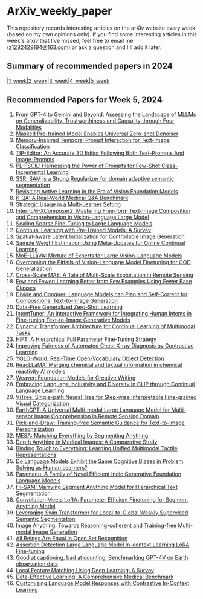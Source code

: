 # ArXiv_weekly_paper
This repository records interesting articles on the arXiv website every week (based on my own opinions only).
If you find some interesting articles in this week's arxiv that I've missed, feel free to email me (z1282429194@163.com) or ask a question and I'll add it later.

## Summary of recommended papers in 2024
<!-- | | | | |
|--------|--------|--------|--------| -->
|[1_week](https://github.com/Fatflower/ArXiv_weekly_paper/blob/main/2024/1_week.md)|[2_week](https://github.com/Fatflower/ArXiv_weekly_paper/blob/main/2024/2_week.md)|[3_week](https://github.com/Fatflower/ArXiv_weekly_paper/blob/main/2024/3_week.md)|[4_week](https://github.com/Fatflower/ArXiv_weekly_paper/blob/main/2024/4_week.md)|[5_week](https://github.com/Fatflower/ArXiv_weekly_paper/blob/main/2024/5_week.md)

<!-- | | | | | -->

## Recommended Papers for Week 5, 2024
1. [From GPT-4 to Gemini and Beyond: Assessing the Landscape of MLLMs on Generalizability, Trustworthiness and Causality through Four Modalities](https://arxiv.org/abs/2401.15071)
2. [Masked Pre-trained Model Enables Universal Zero-shot Denoiser](https://arxiv.org/abs/2401.14966)
3. [Memory-Inspired Temporal Prompt Interaction for Text-Image Classification](https://arxiv.org/abs/2401.14856)
4. [TIP-Editor: An Accurate 3D Editor Following Both Text-Prompts And Image-Prompts](https://arxiv.org/abs/2401.14828)
5. [PL-FSCIL: Harnessing the Power of Prompts for Few-Shot Class-Incremental Learning](https://arxiv.org/abs/2401.14807)
6. [SSR: SAM is a Strong Regularizer for domain adaptive semantic segmentation](https://arxiv.org/abs/2401.14686)
7. [Revisiting Active Learning in the Era of Vision Foundation Models](https://arxiv.org/abs/2401.14555)
8. [K-QA: A Real-World Medical Q&A Benchmark](https://arxiv.org/abs/2401.14493)
9. [Strategic Usage in a Multi-Learner Setting](https://arxiv.org/abs/2401.16422)
10. [InternLM-XComposer2: Mastering Free-form Text-Image Composition and Comprehension in Vision-Language Large Model](https://arxiv.org/abs/2401.16420)
11. [Scaling Sparse Fine-Tuning to Large Language Models](https://arxiv.org/abs/2401.16405)
12. [Continual Learning with Pre-Trained Models: A Survey](https://arxiv.org/abs/2401.16386)
13. [Spatial-Aware Latent Initialization for Controllable Image Generation](https://arxiv.org/abs/2401.16157)
14. [Sample Weight Estimation Using Meta-Updates for Online Continual Learning](https://arxiv.org/abs/2401.15973)
15. [MoE-LLaVA: Mixture of Experts for Large Vision-Language Models](https://arxiv.org/abs/2401.15947)
16. [Overcoming the Pitfalls of Vision-Language Model Finetuning for OOD Generalization](https://arxiv.org/abs/2401.15914)
17. [Cross-Scale MAE: A Tale of Multi-Scale Exploitation in Remote Sensing](https://arxiv.org/abs/2401.15855)
18. [Few and Fewer: Learning Better from Few Examples Using Fewer Base Classes](https://arxiv.org/abs/2401.15834)
19. [Divide and Conquer: Language Models can Plan and Self-Correct for Compositional Text-to-Image Generation](https://arxiv.org/abs/2401.15688)
20. [Data-Free Generalized Zero-Shot Learning](https://arxiv.org/abs/2401.15657)
21. [IntentTuner: An Interactive Framework for Integrating Human Intents in Fine-tuning Text-to-Image Generative Models](https://arxiv.org/abs/2401.15559)
22. [Dynamic Transformer Architecture for Continual Learning of Multimodal Tasks](https://arxiv.org/abs/2401.15275)
23. [HiFT: A Hierarchical Full Parameter Fine-Tuning Strategy](https://arxiv.org/abs/2401.15207)
24. [Improving Fairness of Automated Chest X-ray Diagnosis by Contrastive Learning](https://arxiv.org/abs/2401.15111)
25. [YOLO-World: Real-Time Open-Vocabulary Object Detection](https://arxiv.org/abs/2401.17270)
26. [ReacLLaMA: Merging chemical and textual information in chemical reactivity AI models](https://arxiv.org/abs/2401.17267)
27. [Weaver: Foundation Models for Creative Writing](https://arxiv.org/abs/2401.17268)
28. [Embracing Language Inclusivity and Diversity in CLIP through Continual Language Learning](https://arxiv.org/abs/2401.17186)
29. [ViTree: Single-path Neural Tree for Step-wise Interpretable Fine-grained Visual Categorization](https://arxiv.org/abs/2401.17050)
30. [EarthGPT: A Universal Multi-modal Large Language Model for Multi-sensor Image Comprehension in Remote Sensing Domain](https://arxiv.org/abs/2401.16822)
31. [Pick-and-Draw: Training-free Semantic Guidance for Text-to-Image Personalization](https://arxiv.org/abs/2401.16762)
32. [MESA: Matching Everything by Segmenting Anything](https://arxiv.org/abs/2401.16741)
33. [Depth Anything in Medical Images: A Comparative Study](https://arxiv.org/abs/2401.16600)
34. [Binding Touch to Everything: Learning Unified Multimodal Tactile Representations](https://arxiv.org/abs/2401.18084)
35. [Do Language Models Exhibit the Same Cognitive Biases in Problem Solving as Human Learners?](https://arxiv.org/abs/2401.18070)
36. [Paramanu: A Family of Novel Efficient Indic Generative Foundation Language Models](https://arxiv.org/abs/2401.18034)
37. [Hi-SAM: Marrying Segment Anything Model for Hierarchical Text Segmentation](https://arxiv.org/abs/2401.17904)
38. [Convolution Meets LoRA: Parameter Efficient Finetuning for Segment Anything Model](https://arxiv.org/abs/2401.17868)
39. [Leveraging Swin Transformer for Local-to-Global Weakly Supervised Semantic Segmentation](https://arxiv.org/abs/2401.17828)
40. [Image Anything: Towards Reasoning-coherent and Training-free Multi-modal Image Generation](https://arxiv.org/abs/2401.17664)
41. [All Beings Are Equal in Open Set Recognition](https://arxiv.org/abs/2401.17654)
42. [Assertion Detection Large Language Model In-context Learning LoRA Fine-tuning](https://arxiv.org/abs/2401.17602)
43. [Good at captioning, bad at counting: Benchmarking GPT-4V on Earth observation data](https://arxiv.org/abs/2401.17600)
44. [Local Feature Matching Using Deep Learning: A Survey](https://arxiv.org/abs/2401.17592)
45. [Data-Effective Learning: A Comprehensive Medical Benchmark](https://arxiv.org/abs/2401.17542)
46. [Customizing Language Model Responses with Contrastive In-Context Learning](https://arxiv.org/abs/2401.17390)